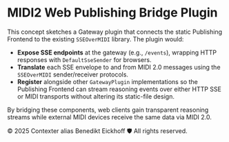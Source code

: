 # MIDI2 Web Publishing Bridge Plugin

This concept sketches a Gateway plugin that connects the static Publishing Frontend to the existing `SSEOverMIDI` library. The plugin would:

- **Expose SSE endpoints** at the gateway (e.g., `/events`), wrapping HTTP responses with `DefaultSseSender` for browsers.
- **Translate** each SSE envelope to and from MIDI 2.0 messages using the `SSEOverMIDI` sender/receiver protocols.
- **Register** alongside other `GatewayPlugin` implementations so the Publishing Frontend can stream reasoning events over either HTTP SSE or MIDI transports without altering its static-file design.

By bridging these components, web clients gain transparent reasoning streams while external MIDI devices receive the same data via MIDI 2.0.

© 2025 Contexter alias Benedikt Eickhoff 🛡️ All rights reserved.
